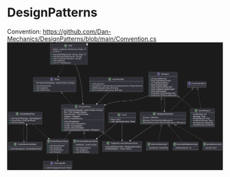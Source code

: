 # DesignPatterns
Convention: https://github.com/Dan-Mechanics/DesignPatterns/blob/main/Convention.cs
![UML IMAGE.](https://github.com/Dan-Mechanics/DesignPatterns/blob/main/image.png)
